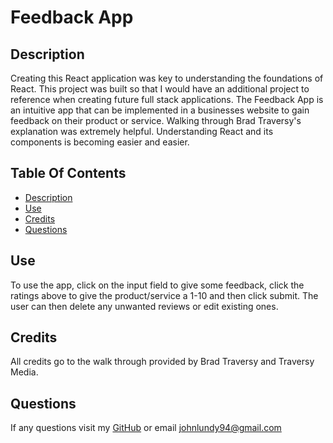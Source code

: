 # Feedback App

## Description

Creating this React application was key to understanding the foundations of React.
This project was built so that I would have an additional project to reference when creating future full stack applications.
The Feedback App is an intuitive app that can be implemented in a businesses website to gain feedback on their product or service.
Walking through Brad Traversy's explanation was extremely helpful. Understanding React and its components is becoming easier and easier.

## Table Of Contents

- [Description](#description)
- [Use](#use)
- [Credits](#credits)
- [Questions](#questions)

## Use

To use the app, click on the input field to give some feedback, click the ratings above to give the product/service a 1-10 and then click submit. The user can then delete any unwanted reviews or edit existing ones.

## Credits

All credits go to the walk through provided by Brad Traversy and Traversy Media.

## Questions

If any questions visit my [GitHub](https://github.com/johnlundy94) or email johnlundy94@gmail.com
